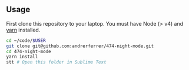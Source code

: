 ## Usage

First clone this repository to your laptop. You must have Node (> v4) and [yarn](https://yarnpkg.com/lang/en/docs/install/) installed.

```bash
cd ~/code/$USER
git clone git@github.com:andrerferrer/474-night-mode.git
cd 474-night-mode
yarn install
stt # Open this folder in Sublime Text
```
